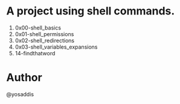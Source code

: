 # A project using shell commands. 
1. 0x00-shell_basics
2. 0x01-shell_permissions
3. 0x02-shell_redirections
4. 0x03-shell_variables_expansions
5. 14-findthatword
# Author
@yosaddis
